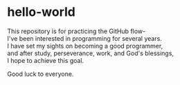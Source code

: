 # hello-world
This repository is for practicing the GitHub flow- <br/>
I've been interested in programming for several years.<br/>
I have set my sights on becoming a good programmer, <br/>and after study, perseverance, work, and God's blessings, <br/>I hope to achieve this goal.

Good luck to everyone.
